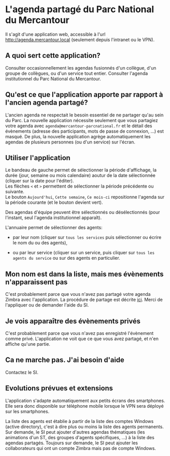 # L'agenda partagé du Parc National du Mercantour

Il s'agit d'une application web, accessible à l'url http://agenda.mercantour.local (seulement depuis l'intranet ou le VPN).

## A quoi sert cette application?
Consulter occasionnellement les agendas fusionnés d'un collègue, d'un groupe de collègues, ou d'un service tout entier.
Consulter l'agenda institutionnel du Parc National du Mercantour.

## Qu'est ce que l'application apporte par rapport à l'ancien agenda partagé?
L'ancien agenda ne respectait le besoin essentiel de ne partager qu'au sein du Parc.  La nouvelle application nécessite seulement que vous partagiez votre agenda avec `agenda@mercantour-parcnational.fr` et le détail des évènements (adresse des participants, mots de passe de connexion, ...) est masqué.
De plus, la nouvelle application agrège automatiquement les agendas de plusieurs personnes (ou d'un service) sur l'écran.

## Utiliser l'application
Le bandeau de gauche permet de sélectionner la période d'affichage, la durée (jour, semaine ou mois calendaire) aoutur de la date sélectionnée (cliquer sur la date pour l'éditer).  
Les flèches `<` et `>` permettent de sélectionner la période précédente ou suivante.  
Le bouton `Aujourd'hui`, `Cette semaine`, `Ce mois-ci` repositionne l'agenda sur la période courante (et le bouton devient vert).

Des agendas d'équipe peuvent être sélectionnés ou désélectionnés (pour l'instant, seul l'agenda institutionnel apparaît).

L'annuaire permet de sélectionner des agents: 

- par leur nom (cliquer sur `tous les services` puis sélectionner ou écrire le nom du ou des agents),
  
- ou par leur service (cliquer sur un service, puis cliquer sur `tous les agents du service` ou sur des agents en particulier.

## Mon nom est dans la liste, mais mes évènements n'apparaissent pas
C'est probablement parce que vous n'avez pas partagé votre agenda Zimbra avec l'application. La procédure de partage est décrite [ici](../Zimbra/README.md#partage-à-activer-impérativement). Merci de l'appliquer ou de demander l'aide du SI.

## Je vois apparaître des évènements privés
C'est probablement parce que vous n'avez pas enregistré l'évènement comme privé. L'application ne voit que ce que vous avez partagé, et n'en affiche qu'une partie.

## Ca ne marche pas. J'ai besoin d'aide
Contactez le SI.

## Evolutions prévues et extensions
L'application s'adapte automatiquement aux petits écrans des smartphones. Elle sera donc disponible sur téléphone mobile lorsque le VPN sera déployé sur les smartphones.

La liste des agents est établie à partir de la liste des comptes Windows (active directory), c'est à dire plus ou moins la liste des agents permanents.  
Sur demande, le SI peut ajouter d'autres agendas thématiques (les animations d'un ST, des groupes d'agents spécifiques, ...) à la liste des agendas partagés.
Toujours sur demande, le SI peut ajouter les collaborateurs qui ont un compte Zimbra mais pas de compte Windows.

